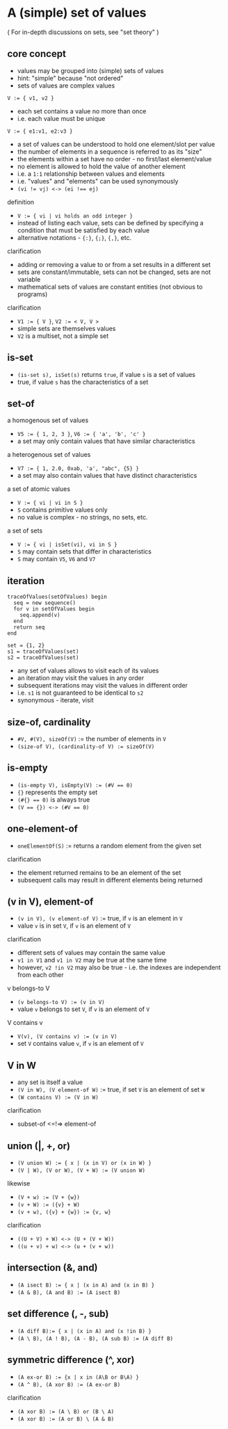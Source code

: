 
<!-- ======================================================================= -->
# A (simple) set of values

( For in-depth discussions on sets, see "set theory" )

<!-- ======================================================================= -->
## core concept

* values may be grouped into (simple) sets of values
* hint: "simple" because "not ordered"
* sets of values are complex values

`V := { v1, v2 }`

* each set contains a value no more than once
* i.e. each value must be unique

`V := { e1:v1, e2:v3 }`

* a set of values can be understood to hold one element/slot per value
* the number of elements in a sequence is referred to as its "size"
* the elements within a set have no order - no first/last element/value
* no element is allowed to hold the value of another element
* i.e. a `1:1` relationship between values and elements
* i.e. "values" and "elements" can be used synonymously
* `(vi != vj) <-> (ei !== ej)`

definition

* `V := { vi | vi holds an odd integer }`
* instead of listing each value, sets can be defined by
  specifying a condition that must be satisfied by each value
* alternative notations - `{:}`, `{;}`, `{,}`, etc.

clarification

* adding or removing a value to or from a set results in a different set
* sets are constant/immutable, sets can not be changed, sets are not variable
* mathematical sets of values are constant entities (not obvious to programs)

clarification

* `V1 := { V }`, `V2 := < V, V >`
* simple sets are themselves values
* `V2` is a multiset, not a simple set

<!-- ======================================================================= -->
## is-set

* `(is-set s), isSet(s)` returns `true`, if value `s` is a set of values
* true, if value `s` has the characteristics of a set

<!-- ======================================================================= -->
## set-of

a homogenous set of values

* `V5 := { 1, 2, 3 }`, `V6 := { 'a', 'b', 'c' }`
* a set may only contain values that have similar characteristics

a heterogenous set of values

* `V7 := { 1, 2.0, 0xab, 'a', "abc", {5} }`
* a set may also contain values that have distinct characteristics

a set of atomic values

* `V := { vi | vi in S }`
* `S` contains primitive values only
* no value is complex - no strings, no sets, etc.

a set of sets

* `V := { vi | isSet(vi), vi in S }`
* `S` may contain sets that differ in characteristics
* `S` may contain `V5`, `V6` and `V7`

<!-- ======================================================================= -->
## iteration

```
traceOfValues(setOfValues) begin
  seq = new sequence()
  for v in setOfValues begin
    seq.append(v)
  end
  return seq
end

set = {1, 2}
s1 = traceOfValues(set)
s2 = traceOfValues(set)
```

* any set of values allows to visit each of its values
* an iteration may visit the values in any order
* subsequent iterations may visit the values in different order
* i.e. `s1` is not guaranteed to be identical to `s2`
* synonymous - iterate, visit

<!-- ======================================================================= -->
## size-of, cardinality

* `#V, #(V), sizeOf(V)` := the number of elements in `V`
* `(size-of V), (cardinality-of V) := sizeOf(V)`

<!-- ======================================================================= -->
## is-empty

* `(is-empty V), isEmpty(V) := (#V == 0)`
* `{}` represents the empty set
* `(#{} == 0)` is always true
* `(V == {}) <-> (#V == 0)`

<!-- ======================================================================= -->
## one-element-of

* `oneElementOf(S)` := returns a random element from the given set

clarification

* the element returned remains to be an element of the set
* subsequent calls may result in different elements being returned

<!-- ======================================================================= -->
## (v in V), element-of

* `(v in V), (v element-of V)` := true, if `v` is an element in `V`
* value `v` is in set `V`, if `v` is an element of `V`

clarification

* different sets of values may contain the same value
* `v1 in V1` and `v1 in V2` may be true at the same time
* however, `v2 !in V2` may also be true -
  i.e. the indexes are independent from each other

v belongs-to V

* `(v belongs-to V) := (v in V)`
* value `v` belongs to set `V`, if `v` is an element of `V`

V contains v

* `V(v), (V contains v) := (v in V)`
* set `V` contains value `v`, if `v` is an element of `V`

<!-- ======================================================================= -->
## V in W

* any set is itself a value
* `(V in W), (V element-of W)` := true, if set `V` is an element of set `W`
* `(W contains V) := (V in W)`

clarification

* subset-of <=!=> element-of

<!-- ======================================================================= -->
## union (|, +, or)

* `(V union W) := { x | (x in V) or (x in W) }`
* `(V | W), (V or W), (V + W) := (V union W)`

likewise

* `(V + w) := (V + {w})`
* `(v + W) := ({v} + W)`
* `(v + w), ({v} + {w}) := {v, w}`

clarification

* `((U + V) + W) <-> (U + (V + W))`
* `((u + v) + w) <-> (u + (v + w))`

<!-- ======================================================================= -->
## intersection (&, and)

* `(A isect B) := { x | (x in A) and (x in B) }`
* `(A & B), (A and B) := (A isect B)`

<!-- ======================================================================= -->
## set difference (\, -, sub)

* `(A diff B):= { x | (x in A) and (x !in B) }`
* `(A \ B), (A ! B), (A - B), (A sub B) := (A diff B)`

<!-- ======================================================================= -->
## symmetric difference (^, xor)

* `(A ex-or B) := {x | x in (A\B or B\A) }`
* `(A ^ B), (A xor B) := (A ex-or B)`

clarification

* `(A xor B) := (A \ B) or (B \ A)`
* `(A xor B) := (A or B) \ (A & B)`
